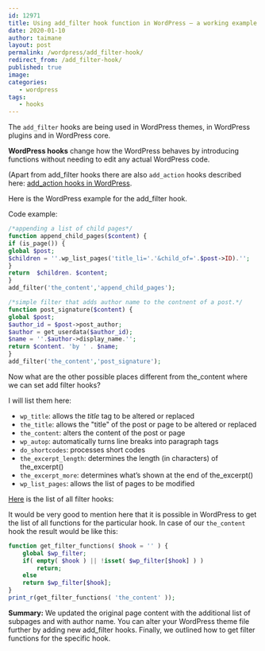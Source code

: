 ```yaml
---
id: 12971
title: Using add_filter hook function in WordPress — a working example
date: 2020-01-10
author: taimane
layout: post
permalink: /wordpress/add_filter-hook/
redirect_from: /add_filter-hook/
published: true
image: 
categories:
   - wordpress
tags:
   - hooks
---
```

The `add_filter` hooks are being used in WordPress themes, in WordPress plugins and in WordPress core.

**WordPress hooks** change how the WordPress behaves by introducing functions without needing to edit any actual WordPress code.

(Apart from add_filter hooks there are also `add_action` hooks described here: [add_action hooks in WordPress](https://programming-review.com/add_action/).

Here is the WordPress example for the add_filter hook.

Code example:
```php
/*appending a list of child pages*/
function append_child_pages($content) {
if (is_page()) {
global $post;
$children = ''.wp_list_pages('title_li='.'&child_of='.$post->ID).'';
}
return  $children. $content;
}
add_filter('the_content','append_child_pages');

/*simple filter that adds author name to the contnent of a post.*/
function post_signature($content) {
global $post;
$author_id = $post->post_author;
$author = get_userdata($author_id);
$name = ''.$author->display_name.'';
return $content. 'by ' . $name;
}
add_filter('the_content','post_signature');
```
Now what are the other possible places different from the_content where we can set add filter hooks?

I will list them here:

* `wp_title`: allows the _title_ tag to be altered or replaced
* `the_title`: allows the "title" of the post or page to be altered or replaced
* `the_content`: alters the content of the post or page
* `wp_autop`: automatically turns line breaks into paragraph tags
* `do_shortcodes`: processes short codes
* `the_excerpt_length`: determines the length (in characters) of the_excerpt()
* `the_excerpt_more`: determines what’s shown at the end of the_excerpt()
* `wp_list_pages`: allows the list of pages to be modified

[Here](https://adambrown.info/p/wp_hooks/hook/filters) is the list of all filter hooks:

It would be very good to mention here that it is possible in WordPress to get the list of all functions for the particular hook.
In case of our `the_content` hook the result would be like this:
```php
function get_filter_functions( $hook = '' ) {
    global $wp_filter;
    if( empty( $hook ) || !isset( $wp_filter[$hook] ) )
        return;
    else
    return $wp_filter[$hook];
}
print_r(get_filter_functions( 'the_content' ));
```

**Summary:**
We updated the original page content with the additional list of subpages and with author name. You can alter your WordPress theme file further by adding new add_filter hooks. Finally, we outlined how to get filter functions for the specific hook.